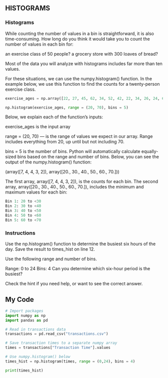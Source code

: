 ## HISTOGRAMS

### Histograms

While counting the number of values in a bin is straightforward, it is also time-consuming. How long do you think it would take you to count the number of values in each bin for:

an exercise class of 50 people?
a grocery store with 300 loaves of bread?

Most of the data you will analyze with histograms includes far more than ten values.

For these situations, we can use the numpy.histogram() function. In the example below, we use this function to find the counts for a twenty-person exercise class.
```python
exercise_ages = np.array([22, 27, 45, 62, 34, 52, 42, 22, 34, 26, 24, 65, 34, 25, 45, 23, 45, 33, 52, 55])

np.histogram(exercise_ages, range = (20, 70), bins = 5)
```
Below, we explain each of the function’s inputs:

exercise_ages is the input array

range = (20, 70) — is the range of values we expect in our array. Range includes everything from 20, up until but not including 70.

bins = 5 is the number of bins. Python will automatically calculate equally-sized bins based on the range and number of bins.
Below, you can see the output of the numpy.histogram() function:

(array([7, 4, 4, 3, 2]), array([20., 30., 40., 50., 60., 70.]))

The first array, array([7, 4, 4, 3, 2]), is the counts for each bin. The second array, array([20., 30., 40., 50., 60., 70.]), includes the minimum and maximum values for each bin:
```python
Bin 1: 20 to <30
Bin 2: 30 to <40
Bin 3: 40 to <50
Bin 4: 50 to <60
Bin 5: 60 to <70
```
### Instructions

Use the np.histogram() function to determine the busiest six hours of the day. Save the result to times_hist on line 12.

Use the following range and number of bins.

Range: 0 to 24
Bins: 4
Can you determine which six-hour period is the busiest?

Check the hint if you need help, or want to see the correct answer.

## My Code
```python
# Import packages
import numpy as np
import pandas as pd

# Read in transactions data
transactions = pd.read_csv("transactions.csv")

# Save transaction times to a separate numpy array
times = transactions["Transaction Time"].values

# Use numpy.histogram() below
times_hist = np.histogram(times, range = (0,24), bins = 4)

print(times_hist)
 ```
